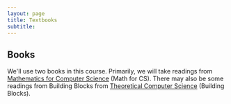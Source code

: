 ```yaml
---
layout: page
title: Textbooks
subtitle:
---
```


## Books

We'll use two books in this course. Primarily, we will take readings from [Mathematics for Computer Science](https://courses.csail.mit.edu/6.042/spring17/mcs.pdf) (Math for CS). There may also be some readings from Building Blocks from [Theoretical Computer Science](http://mfleck.cs.illinois.edu/building-blocks/version-1.3/whole-book.pdf) (Building Blocks).
